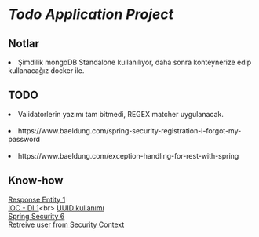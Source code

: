 # *Todo Application Project*

## Notlar

<div>
<li> Şimdilik mongoDB Standalone kullanılıyor, daha sonra konteynerize edip kullanacağız docker ile.</li>

</div>

## TODO
<div>
<li> Validatorlerin yazımı tam bitmedi, REGEX matcher uygulanacak.</li><br>
<li> https://www.baeldung.com/spring-security-registration-i-forgot-my-password</li><br>
<li> https://www.baeldung.com/exception-handling-for-rest-with-spring</li>

</div>

## Know-how
[Response Entity 1](https://www.youtube.com/watch?v=s39JyC4RIvc)<br>
[IOC - DI 1](https://www.simplilearn.com/tutorials/spring-tutorial/spring-ioc-container#:~:text=The%20IoC%20container%20constructs%20an,create%20and%20manage%20objects%20manually.)<br>
[UUID kullanımı](https://github.com/dsyer/spring-todo-mvc/blob/main/src/main/java/example/todomvc/Todo.java)<br>
[Spring Security 6](https://www.youtube.com/watch?v=1Mel8wn1HZs)<br>
[Retreive user from Security Context](https://www.baeldung.com/get-user-in-spring-security)
